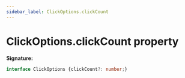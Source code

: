 ```yaml
---
sidebar_label: ClickOptions.clickCount
---
```

# ClickOptions.clickCount property

**Signature:**

```typescript
interface ClickOptions {clickCount?: number;}
```
